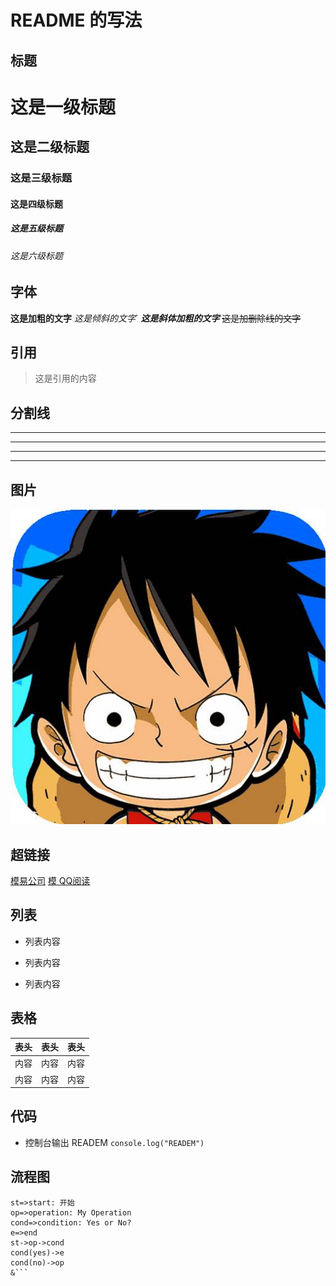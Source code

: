 # README 的写法

## 标题

# 这是一级标题
## 这是二级标题
### 这是三级标题
#### 这是四级标题
##### 这是五级标题
###### 这是六级标题

## 字体

**这是加粗的文字**
*这是倾斜的文字*`
***这是斜体加粗的文字***
~~这是加删除线的文字~~

## 引用

>这是引用的内容

## 分割线

---
----
***
*****

## 图片
![路飞](./images/timg.jpg "路费")

## 超链接

[模易公司](https://jinhuangmin.github.io/yifirm/)
[模 QQ阅读](https://jinhuangmin.github.io/qqreadbook/)

## 列表

- 列表内容
+ 列表内容
* 列表内容

## 表格

表头|表头|表头
---|:--:|---:
内容|内容|内容
内容|内容|内容

## 代码
- 控制台输出 READEM
`console.log("READEM")`

## 流程图
```flow
st=>start: 开始
op=>operation: My Operation
cond=>condition: Yes or No?
e=>end
st->op->cond
cond(yes)->e
cond(no)->op
&```